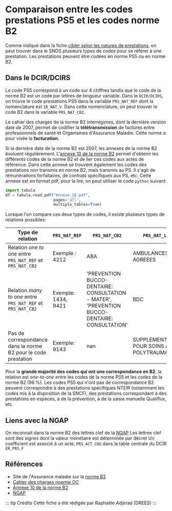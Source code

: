 # Comparaison entre les codes prestations PS5 et les codes norme B2
<!-- SPDX-License-Identifier: MPL-2.0 -->

Comme indiqué dans la fiche [cibler selon les natures de prestations](../fiches/prestation.md),
on peut trouver dans le SNDS plusieurs types de codes pour se référer à une prestation.
Les prestations peuvent être codées en norme PS5 ou en norme B2.

## Dans le DCIR/DCIRS 

Le code PS5 correspond à un code sur 4 chiffres tandis que le code de la norme B2
est un code par lettres de longueur variable. Dans le `DCIR/DCIRS`, on trouve le code 
prestations PS5 dans la variable `PRS_NAT_REF` dont la nomenclature est `IR_NAT_V`.
Dans cette nomenclature, on peut trouver le code B2 dans la variable `PRS_NAT_CB2`. 


Le cahier des charges de la norme B2 interrégimes, dont 
la dernière version date de 2007, permet de codifier
la **télétransmission** de factures entre professionnels de santé
et Organismes d'Assurance Maladie. Cette norme a pour visée la
**facturation**.

Si la dernière date de la norme B2 est 2007, 
les annexes de la norme B2 évoluent régulièrement. 
L'[annexe 10 de la norme B2](https://www.ameli.fr/fileadmin/user_upload/documents/Annexe10-B2-AMO_Novembre_2019.pdf)
permet d'obtenir les différents codes de la norme B2 et de
lier ces codes aux actes de référence. 
Dans cette annexe se trouvent également les codes des prestations 
non transmis en norme B2, mais transmis au PS. Il s'agit
de rémunérations forfaitaires, de contrats spécifiques aux PS, etc.
Cette annexe est en format pdf, pour la lire, on peut utiliser le code `python`
suivant:
```python
import tabula
df = tabula.read_pdf("Annexe_10.pdf",
                     pages='all',
                     multiple_tables=True)
```


Lorsque l'on compare ces deux types de codes, il existe plusieurs types de relations possibles:


| Type de relation | `PRS_NAT_REF` | `PRS_NAT_CB2` | `PRS_NAT_LIB`|
| -----------------| -------------| --------------| --------------|
| Relation *one to one* entre  `PRS_NAT_REF` et `PRS_NAT_CB2`| Exemple : 4212 | ABA | AMBULANCES AGREEES|
| Relation *many to one* entre `PRS_NAT_REF` et `PRS_NAT_CB2` | Exemple: 1434, 9421| 'PREVENTION BUCCO-DENTAIRE: CONSULTATION - MATER', 'PREVENTION BUCCO-DENTAIRE: CONSULTATION'| BDC|
| Pas de correspondance dans la norme B2 pour le code prestation|Exemple: 9143|nan|SUPPLEMENT POUR SOINS AUX POLYTRAUMATISES|


Pour la **grande majorité des codes qui ont une correspondance en B2**, la relation est *one-to-one* entre
les codes de la norme PS5 et les codes de la norme B2 (96 %). 
Les codes PS5 qui n'ont pas de correspondance B2 peuvent correspondre à des prestations 
spécifiques NTEIR (notamment les codes mis à la disposition de la SNCF), 
des prestations correspondant à des prestations en espèces, à de la prévention, à de la saisie 
manuelle Qualiflux, etc.

## Liens avec la NGAP 

On reconnait dans la norme B2 des lettres clef de la [NGAP](../glossaire/NGAP.md)
Les lettres clef sont des signes dont la valeur monétaire est déterminée par décret
Un coefficient est associé à un acte, `PRS_ACT_COG` dans la table centrale du DCIR `ER_PRS_F`

## Références
- Site de l'Assurance maladie sur la [norme B2](https://www.ameli.fr/l-assurance-maladie/documentation-technique/norme-b2/index.php)
- [Cahier des charges noemie OC](https://www.ameli.fr/l-assurance-maladie/documentation-technique/norme-noemie/norme-noemie-oc/cahier-des-charges-noemie-oc-octobre-2019.php) 
- [Annexe 10 de la norme B2](https://www.ameli.fr/fileadmin/user_upload/documents/Annexe10-B2-AMO_Novembre_2019.pdf)
- [NGAP](https://www.ameli.fr/sites/default/files/Documents/674635/document/ngap_10_avril_2020_assurance_maladie.pdf)

::: tip Crédits
Cette fiche a été rédigée par Raphaële Adjerad (DREES)
:::

 
